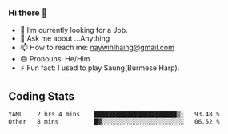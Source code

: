 ### Hi there 👋

- 🔭 I’m currently looking for a Job.
- 💬 Ask me about ...Anything
- 📫 How to reach me: naywinlhaing@gmail.com
- 😄 Pronouns: He/Him
- ⚡ Fun fact: I used to play Saung(Burmese Harp).


## Coding Stats
<!--START_SECTION:waka-->

```txt
YAML    2 hrs 4 mins    ███████████████████████▒░   93.48 %
Other   8 mins          █▓░░░░░░░░░░░░░░░░░░░░░░░   06.52 %
```

<!--END_SECTION:waka-->
